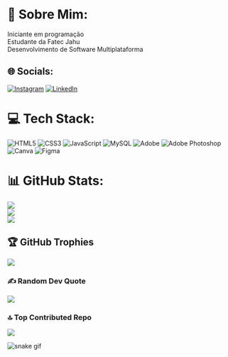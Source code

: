 # 💫 Sobre Mim:
Iniciante em programação<br>Estudante da Fatec Jahu<br>Desenvolvimento de Software Multiplataforma


## 🌐 Socials:
[![Instagram](https://img.shields.io/badge/Instagram-%23E4405F.svg?logo=Instagram&logoColor=white)](https://instagram.com/bonatileandro) [![LinkedIn](https://img.shields.io/badge/LinkedIn-%230077B5.svg?logo=linkedin&logoColor=white)](https://linkedin.com/in/Leandrobonati) 

# 💻 Tech Stack:
![HTML5](https://img.shields.io/badge/html5-%23E34F26.svg?style=for-the-badge&logo=html5&logoColor=white) ![CSS3](https://img.shields.io/badge/css3-%231572B6.svg?style=for-the-badge&logo=css3&logoColor=white) ![JavaScript](https://img.shields.io/badge/javascript-%23323330.svg?style=for-the-badge&logo=javascript&logoColor=%23F7DF1E) ![MySQL](https://img.shields.io/badge/mysql-4479A1.svg?style=for-the-badge&logo=mysql&logoColor=white) ![Adobe](https://img.shields.io/badge/adobe-%23FF0000.svg?style=for-the-badge&logo=adobe&logoColor=white) ![Adobe Photoshop](https://img.shields.io/badge/adobe%20photoshop-%2331A8FF.svg?style=for-the-badge&logo=adobe%20photoshop&logoColor=white) ![Canva](https://img.shields.io/badge/Canva-%2300C4CC.svg?style=for-the-badge&logo=Canva&logoColor=white) ![Figma](https://img.shields.io/badge/figma-%23F24E1E.svg?style=for-the-badge&logo=figma&logoColor=white)
# 📊 GitHub Stats:
![](https://github-readme-stats.vercel.app/api?username=leandrobonati&theme=radical&hide_border=false&include_all_commits=false&count_private=false)<br/>
![](https://github-readme-streak-stats.herokuapp.com/?user=leandrobonati&theme=radical&hide_border=false)<br/>
![](https://github-readme-stats.vercel.app/api/top-langs/?username=leandrobonati&theme=radical&hide_border=false&include_all_commits=false&count_private=false&layout=compact)

## 🏆 GitHub Trophies
![](https://github-profile-trophy.vercel.app/?username=leandrobonati&theme=radical&no-frame=false&no-bg=true&margin-w=4)

### ✍️ Random Dev Quote
![](https://quotes-github-readme.vercel.app/api?type=horizontal&theme=radical)

### 🔝 Top Contributed Repo
![](https://github-contributor-stats.vercel.app/api?username=leandrobonati&limit=5&theme=dark&combine_all_yearly_contributions=true)

![snake gif](https://github.com/SEU_USUARIO/SEU_REPOSITORIO/blob/output/github-contribution-grid-snake.svg)

<!-- Proudly created with GPRM ( https://gprm.itsvg.in ) -->
